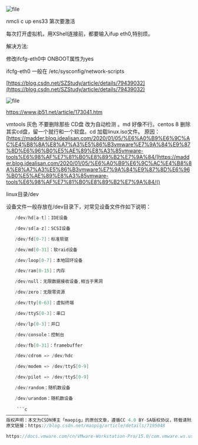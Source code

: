 ﻿![file](http://img.yayi.site/csdn/aHR0cHM6Ly9ncmFwaC5iYWlkdS5jb20vcmVzb3VyY2UvMjIyNGRlMGMzMTliOWU2ZjZkMDIxMDE1ODk3MTk2MTcucG5n-watermaskStyle)

 nmcli c up ens33 第次要激活
 
 每次打开虚拟机，用XShell连接前，都要输入ifup eth0,特别烦。

解决方法:

修改ifcfg-eth0中 ONBOOT属性为yes

ifcfg-eth0 一般在 /etc/sysconfig/network-scripts

[https://blog.csdn.net/SZStudy/article/details/79439032](https://blog.csdn.net/SZStudy/article/details/79439032)


![file](http://img.yayi.site/csdn/aHR0cHM6Ly9ncmFwaC5iYWlkdS5jb20vcmVzb3VyY2UvMjIyZjAwZjRiZGFhZDBmZWMyOTI1MDE1ODk3MTk4MTUucG5n-watermaskStyle)

https://www.jb51.net/article/173041.htm


vmtools 灰色 不要删除那些 CD盘 改为自动检测 。md 好像不行。centos 8  删除其实cd盘，留一个就行和一个软盘。cd 加载linux.iso文件。
原因：[https://madder.blog.idealisan.com/2020/01/05/%E6%A0%B9%E6%9C%AC%E4%B8%8A%E8%A7%A3%E5%86%B3vmware%E7%9A%84%E9%87%8D%E6%96%B0%E5%AE%89%E8%A3%85vmware-tools%E6%98%AF%E7%81%B0%E8%89%B2%E7%9A%84/]https://madder.blog.idealisan.com/2020/01/05/%E6%A0%B9%E6%9C%AC%E4%B8%8A%E8%A7%A3%E5%86%B3vmware%E7%9A%84%E9%87%8D%E6%96%B0%E5%AE%89%E8%A3%85vmware-tools%E6%98%AF%E7%81%B0%E8%89%B2%E7%9A%84/()


linux目录/dev

设备文件一般存放在/dev目录下，对常见设备文件作如下说明：
```c
　　/dev/hd[a-t]：IDE设备

　　/dev/sd[a-z]：SCSI设备

　　/dev/fd[0-7]：标准软驱

　　/dev/md[0-31]：软raid设备

　　/dev/loop[0-7]：本地回环设备

　　/dev/ram[0-15]：内存

　　/dev/null：无限数据接收设备,相当于黑洞

　　/dev/zero：无限零资源

　　/dev/tty[0-63]：虚拟终端

　　/dev/ttyS[0-3]：串口

　　/dev/lp[0-3]：并口

　　/dev/console：控制台

　　/dev/fb[0-31]：framebuffer

　　/dev/cdrom => /dev/hdc

　　/dev/modem => /dev/ttyS[0-9]

　　/dev/pilot => /dev/ttyS[0-9]

　　/dev/random：随机数设备

　　/dev/urandom：随机数设备
	
	```c
————————————————
版权声明：本文为CSDN博主「maopig」的原创文章，遵循CC 4.0 BY-SA版权协议，转载请附上原文出处链接及本声明。
原文链接：https://blog.csdn.net/maopig/article/details/7195048

https://docs.vmware.com/cn/VMware-Workstation-Pro/15.0/com.vmware.ws.using.doc/GUID-08BB9465-D40A-4E16-9E15-8C016CC8166F.html
